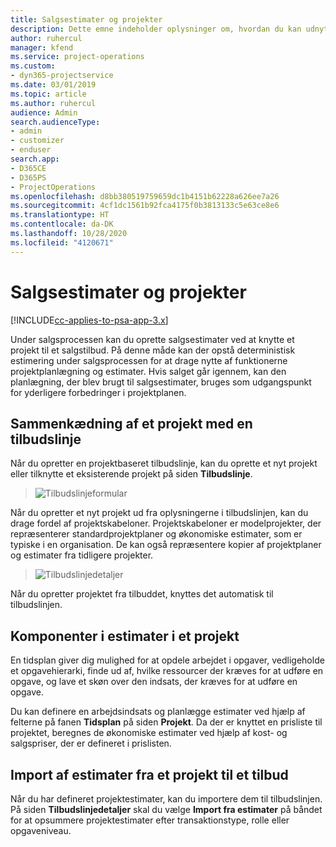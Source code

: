 ```yaml
---
title: Salgsestimater og projekter
description: Dette emne indeholder oplysninger om, hvordan du kan udnytte planlægning og estimater i salgsprocessen.
author: ruhercul
manager: kfend
ms.service: project-operations
ms.custom:
- dyn365-projectservice
ms.date: 03/01/2019
ms.topic: article
ms.author: ruhercul
audience: Admin
search.audienceType:
- admin
- customizer
- enduser
search.app:
- D365CE
- D365PS
- ProjectOperations
ms.openlocfilehash: d8bb380519759659dc1b4151b62228a626ee7a26
ms.sourcegitcommit: 4cf1dc1561b92fca4175f0b3813133c5e63ce8e6
ms.translationtype: HT
ms.contentlocale: da-DK
ms.lasthandoff: 10/28/2020
ms.locfileid: "4120671"
---
```

# <a name="sales-estimates-and-projects"></a>Salgsestimater og projekter

[!INCLUDE[cc-applies-to-psa-app-3.x](../includes/cc-applies-to-psa-app-3x.md)]

Under salgsprocessen kan du oprette salgsestimater ved at knytte et projekt til et salgstilbud. På denne måde kan der opstå deterministisk estimering under salgsprocessen for at drage nytte af funktionerne projektplanlægning og estimater. Hvis salget går igennem, kan den planlægning, der blev brugt til salgsestimater, bruges som udgangspunkt for yderligere forbedringer i projektplanen.

## <a name="linking-a-project-to-a-quote-line"></a>Sammenkædning af et projekt med en tilbudslinje

Når du opretter en projektbaseret tilbudslinje, kan du oprette et nyt projekt eller tilknytte et eksisterende projekt på siden **Tilbudslinje**. 

> ![Tilbudslinjeformular](media/project-8.png)
 
Når du opretter et nyt projekt ud fra oplysningerne i tilbudslinjen, kan du drage fordel af projektskabeloner. Projektskabeloner er modelprojekter, der repræsenterer standardprojektplaner og økonomiske estimater, som er typiske i en organisation. De kan også repræsentere kopier af projektplaner og estimater fra tidligere projekter.

> ![Tilbudslinjedetaljer](media/project-9.png)
  
Når du opretter projektet fra tilbuddet, knyttes det automatisk til tilbudslinjen.

## <a name="components-of-estimates-in-a-project"></a>Komponenter i estimater i et projekt

En tidsplan giver dig mulighed for at opdele arbejdet i opgaver, vedligeholde et opgavehierarki, finde ud af, hvilke ressourcer der kræves for at udføre en opgave, og lave et skøn over den indsats, der kræves for at udføre en opgave.

Du kan definere en arbejdsindsats og planlægge estimater ved hjælp af felterne på fanen **Tidsplan** på siden **Projekt**. Da der er knyttet en prisliste til projektet, beregnes de økonomiske estimater ved hjælp af kost- og salgspriser, der er defineret i prislisten.

## <a name="importing-estimates-from-a-project-into-a-quote"></a>Import af estimater fra et projekt til et tilbud

Når du har defineret projektestimater, kan du importere dem til tilbudslinjen. På siden **Tilbudslinjedetaljer** skal du vælge **Import fra estimater** på båndet for at opsummere projektestimater efter transaktionstype, rolle eller opgaveniveau.
